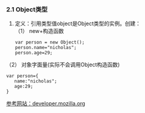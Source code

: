 ### 2.1 Object类型

1. 定义：引用类型值object是Object类型的实例。创建：  
 （1） new+构造函数
   ```
   var person = new Object();
   person.name="nicholas";
   person.age=29;
   ```
 （2） 对象字面量(实际不会调用Object构造函数)
   ```
   var person={
      name:"nicholas";
      age:29;  
   }
   ```

   [参考网站：developer.mozilla.org]( https://developer.mozilla.org/en-US/docs/Web/JavaScript/Reference/Global_Objects/Object)
